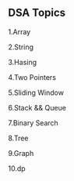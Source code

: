 






## DSA Topics

1.Array








2.String

























3.Hasing









4.Two Pointers


























































5.Sliding Window








6.Stack && Queue




7.Binary Search

8.Tree

9.Graph

10.dp
